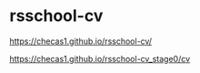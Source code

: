 # rsschool-cv

https://checas1.github.io/rsschool-cv/

https://checas1.github.io/rsschool-cv_stage0/cv
